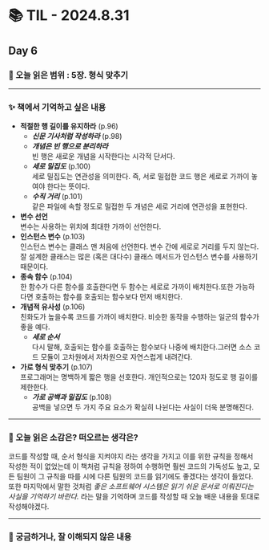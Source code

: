 # 📚 TIL - 2024.8.31

## Day 6

### 🔖 오늘 읽은 범위 : 5장. 형식 맞추기

---

### ✨ 책에서 기억하고 싶은 내용

- **적절한 행 길이를 유지하라** (p.96)
    - ***신문 기사처럼 작성하라*** (p.98)
    - ***개념은 빈 행으로 분리하라***  <br>
        빈 행은 새로운 개념을 시작한다는 시각적 단서다.
    - ***세로 밀집도*** (p.100) <br>
        세로 밀집도는 연관성을 의미한다. 즉, 서로 밀접한 코드 행은 세로로 가까이 놓여야 한다는 뜻이다.
    - ***수직 거리*** (p.101) <br>
        같은 파일에 속할 정도로 밀접한 두 개념은 세로 거리에 연관성을 표현한다.
- **변수 선언**  <br>
    변수는 사용하는 위치에 최대한 가까이 선언한다.
- **인스턴스 변수** (p.103)  <br>
    인스턴스 변수는 클래스 맨 처음에 선언한다. 변수 간에 세로로 거리를 두지 않는다. 잘 설계한 클래스는 많은 (혹은 대다수) 클래스 메서드가 인스턴스 변수를 사용하기 때문이다.
- **종속 함수** (p.104)  <br>
    한 함수가 다른 함수를 호출한다면 두 함수는 세로로 가까이 배치한다.또한 가능하다면 호출하는 함수를 호출되는 함수보다 먼저 배치한다.
- **개념적 유사성** (p.106)  <br>
    친화도가 높을수록 코드를 가까이 배치한다.
    비슷한 동작을 수행하는 일군의 함수가 좋을 예다.
    - ***세로 순서***  <br>
        다시 말해, 호출되는 함수를 호출하는 함수보다 나중에 배치한다.그러면 소스 코드 모듈이 고차원에서 저차원으로 자연스럽게 내려간다.
- **가로 형식 맞추기** (p.107)  <br>
    프로그래머는 명백하게 짧은 행을 선호한다. 
    개인적으로는 120자 정도로 행 길이를 제한한다.
    - ***가로 공백과 밀집도*** (p.108)  <br>
        공백을 넣으면 두 가지 주요 요소가 확실히 나뉜다는 사실이 더욱 분명해진다.

---

### 💭 오늘 읽은 소감은? 떠오르는 생각은?
코드를 작성할 때, 순서 형식을 지켜야지 라는 생각을 가지고 이를 위한 규칙을 정해서 작성한 적이 없었는데 이 책처럼 규칙을 정하여 수행하면 훨씬 코드의 가독성도 높고, 모든 팀원이 그 규칙을 따를 시에 다른 팀원의 코드를 읽기에도 좋겠다는 생각이 들었다. 또한 마지막에서 말한 것처럼 *좋은 소프트웨어 시스템은 읽기 쉬운 문서로 이뤄진다는 사실을 기억하기 바란다.* 라는 말을 기억하며 코드를 작성할 때 오늘 배운 내용을 토대로 작성해야겠다.

---

### 🔎 궁금하거나, 잘 이해되지 않은 내용

